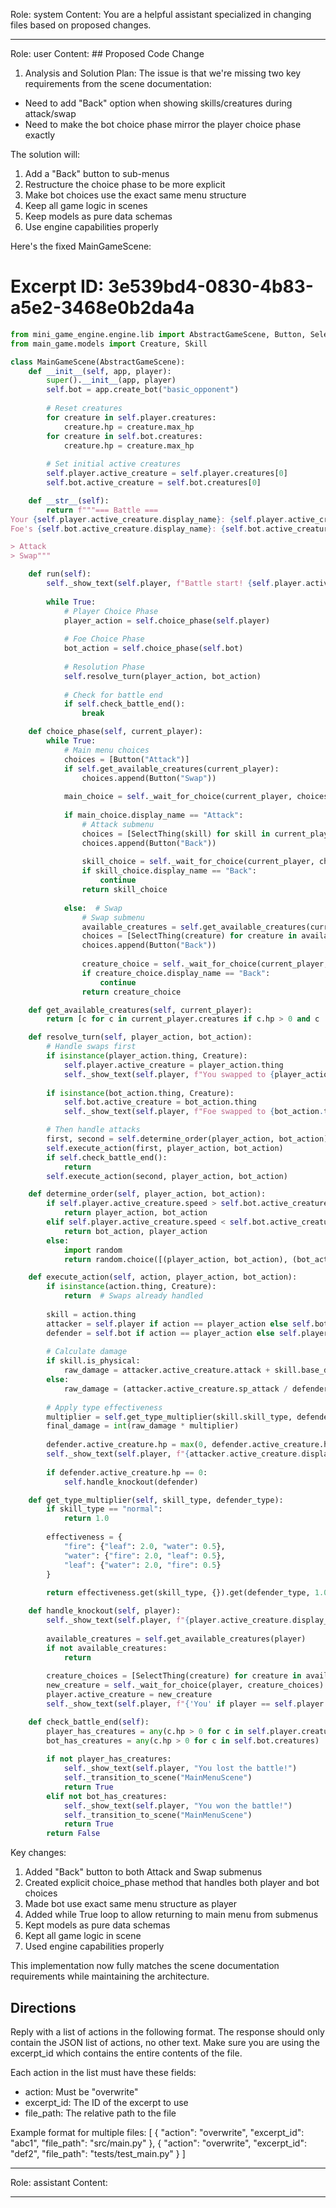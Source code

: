 Role: system
Content: You are a helpful assistant specialized in changing files based on proposed changes.
__________________
Role: user
Content: ## Proposed Code Change
1. Analysis and Solution Plan:
The issue is that we're missing two key requirements from the scene documentation:
- Need to add "Back" option when showing skills/creatures during attack/swap
- Need to make the bot choice phase mirror the player choice phase exactly

The solution will:
1. Add a "Back" button to sub-menus
2. Restructure the choice phase to be more explicit
3. Make bot choices use the exact same menu structure
4. Keep all game logic in scenes
5. Keep models as pure data schemas
6. Use engine capabilities properly

Here's the fixed MainGameScene:

# Excerpt ID: 3e539bd4-0830-4b83-a5e2-3468e0b2da4a
```python main_game/scenes/main_game_scene.py
from mini_game_engine.engine.lib import AbstractGameScene, Button, SelectThing
from main_game.models import Creature, Skill

class MainGameScene(AbstractGameScene):
    def __init__(self, app, player):
        super().__init__(app, player)
        self.bot = app.create_bot("basic_opponent")
        
        # Reset creatures
        for creature in self.player.creatures:
            creature.hp = creature.max_hp
        for creature in self.bot.creatures:
            creature.hp = creature.max_hp
            
        # Set initial active creatures
        self.player.active_creature = self.player.creatures[0]
        self.bot.active_creature = self.bot.creatures[0]

    def __str__(self):
        return f"""=== Battle ===
Your {self.player.active_creature.display_name}: {self.player.active_creature.hp}/{self.player.active_creature.max_hp} HP
Foe's {self.bot.active_creature.display_name}: {self.bot.active_creature.hp}/{self.bot.active_creature.max_hp} HP

> Attack
> Swap"""

    def run(self):
        self._show_text(self.player, f"Battle start! {self.player.active_creature.display_name} vs {self.bot.active_creature.display_name}")
        
        while True:
            # Player Choice Phase
            player_action = self.choice_phase(self.player)
            
            # Foe Choice Phase
            bot_action = self.choice_phase(self.bot)
            
            # Resolution Phase
            self.resolve_turn(player_action, bot_action)
            
            # Check for battle end
            if self.check_battle_end():
                break

    def choice_phase(self, current_player):
        while True:
            # Main menu choices
            choices = [Button("Attack")]
            if self.get_available_creatures(current_player):
                choices.append(Button("Swap"))
            
            main_choice = self._wait_for_choice(current_player, choices)
            
            if main_choice.display_name == "Attack":
                # Attack submenu
                choices = [SelectThing(skill) for skill in current_player.active_creature.skills]
                choices.append(Button("Back"))
                
                skill_choice = self._wait_for_choice(current_player, choices)
                if skill_choice.display_name == "Back":
                    continue
                return skill_choice
                
            else:  # Swap
                # Swap submenu
                available_creatures = self.get_available_creatures(current_player)
                choices = [SelectThing(creature) for creature in available_creatures]
                choices.append(Button("Back"))
                
                creature_choice = self._wait_for_choice(current_player, choices)
                if creature_choice.display_name == "Back":
                    continue
                return creature_choice

    def get_available_creatures(self, current_player):
        return [c for c in current_player.creatures if c.hp > 0 and c != current_player.active_creature]

    def resolve_turn(self, player_action, bot_action):
        # Handle swaps first
        if isinstance(player_action.thing, Creature):
            self.player.active_creature = player_action.thing
            self._show_text(self.player, f"You swapped to {player_action.thing.display_name}!")
            
        if isinstance(bot_action.thing, Creature):
            self.bot.active_creature = bot_action.thing
            self._show_text(self.player, f"Foe swapped to {bot_action.thing.display_name}!")

        # Then handle attacks
        first, second = self.determine_order(player_action, bot_action)
        self.execute_action(first, player_action, bot_action)
        if self.check_battle_end():
            return
        self.execute_action(second, player_action, bot_action)

    def determine_order(self, player_action, bot_action):
        if self.player.active_creature.speed > self.bot.active_creature.speed:
            return player_action, bot_action
        elif self.player.active_creature.speed < self.bot.active_creature.speed:
            return bot_action, player_action
        else:
            import random
            return random.choice([(player_action, bot_action), (bot_action, player_action)])

    def execute_action(self, action, player_action, bot_action):
        if isinstance(action.thing, Creature):
            return  # Swaps already handled
            
        skill = action.thing
        attacker = self.player if action == player_action else self.bot
        defender = self.bot if action == player_action else self.player
        
        # Calculate damage
        if skill.is_physical:
            raw_damage = attacker.active_creature.attack + skill.base_damage - defender.active_creature.defense
        else:
            raw_damage = (attacker.active_creature.sp_attack / defender.active_creature.sp_defense) * skill.base_damage
            
        # Apply type effectiveness
        multiplier = self.get_type_multiplier(skill.skill_type, defender.active_creature.creature_type)
        final_damage = int(raw_damage * multiplier)
        
        defender.active_creature.hp = max(0, defender.active_creature.hp - final_damage)
        self._show_text(self.player, f"{attacker.active_creature.display_name} used {skill.display_name}! Dealt {final_damage} damage!")
        
        if defender.active_creature.hp == 0:
            self.handle_knockout(defender)

    def get_type_multiplier(self, skill_type, defender_type):
        if skill_type == "normal":
            return 1.0
        
        effectiveness = {
            "fire": {"leaf": 2.0, "water": 0.5},
            "water": {"fire": 2.0, "leaf": 0.5},
            "leaf": {"water": 2.0, "fire": 0.5}
        }
        
        return effectiveness.get(skill_type, {}).get(defender_type, 1.0)

    def handle_knockout(self, player):
        self._show_text(self.player, f"{player.active_creature.display_name} was knocked out!")
        
        available_creatures = self.get_available_creatures(player)
        if not available_creatures:
            return
            
        creature_choices = [SelectThing(creature) for creature in available_creatures]
        new_creature = self._wait_for_choice(player, creature_choices).thing
        player.active_creature = new_creature
        self._show_text(self.player, f"{'You' if player == self.player else 'Foe'} sent out {new_creature.display_name}!")

    def check_battle_end(self):
        player_has_creatures = any(c.hp > 0 for c in self.player.creatures)
        bot_has_creatures = any(c.hp > 0 for c in self.bot.creatures)
        
        if not player_has_creatures:
            self._show_text(self.player, "You lost the battle!")
            self._transition_to_scene("MainMenuScene")
            return True
        elif not bot_has_creatures:
            self._show_text(self.player, "You won the battle!")
            self._transition_to_scene("MainMenuScene")
            return True
        return False
```

Key changes:
1. Added "Back" button to both Attack and Swap submenus
2. Created explicit choice_phase method that handles both player and bot choices
3. Made bot use exact same menu structure as player
4. Added while True loop to allow returning to main menu from submenus
5. Kept models as pure data schemas
6. Kept all game logic in scene
7. Used engine capabilities properly

This implementation now fully matches the scene documentation requirements while maintaining the architecture.

## Directions
Reply with a list of actions in the following format. The response should only contain the JSON list of actions, no other text.
Make sure you are using the excerpt_id which contains the entire contents of the file.

Each action in the list must have these fields:
- action: Must be "overwrite"
- excerpt_id: The ID of the excerpt to use
- file_path: The relative path to the file

Example format for multiple files:
[
    {
        "action": "overwrite",
        "excerpt_id": "abc1",
        "file_path": "src/main.py"
    },
    {
        "action": "overwrite",
        "excerpt_id": "def2",
        "file_path": "tests/test_main.py"
    }
]
__________________
Role: assistant
Content: 
__________________
